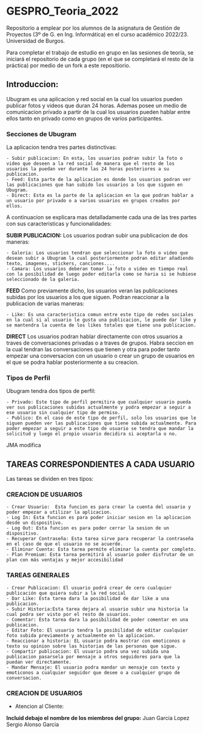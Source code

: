 # GESPRO_Teoria_2022
Repositorio a emplear por los alumnos de la asignatura de Gestión de Proyectos (3º de G. en Ing. Informática) en el curso académico 2022/23. Universidad de Burgos.

Para completar el trabajo de estudio en grupo en las sesiones de teoría, se iniciará el repositorio de cada grupo (en el que se completará el resto de la práctica) por medio de un fork a este repositiorio.


## Introduccion: 
Ubugram es una aplicacion y red social en la cual los usuarios pueden publicar fotos y videos que duran 24 horas. 
Ademas posee un medio de comunicacion privado a partir de la cual los usuarios pueden hablar entre ellos tanto en privado como en grupos de varios participantes.

### Secciones de Ubugram

La aplicacion tendra tres partes distinctivas:

    - Subir publicacion: En esta, los usuarios podran subir la foto o video que deseen a la red social de manera que el resto de los usuarios la puedan ver durante las 24 horas posteriores a su publicacion.
    - Feed: Esta parte de la aplicacion es donde los usuarios podran ver las publicaciones que han subido los usuarios a los que siguen en Ubugram. 
    - Direct: Esta es la parte de la aplicacion en la que podran hablar a un usuario por privado o a varios usuarios en grupos creados por ellos. 

A continuacion se explicara mas detalladamente cada una de las tres partes con sus caracteristicas y funcionalidades:

**SUBIR PUBLICACION:**
Los usuarios podran subir una publicacion de dos maneras:

    - Galeria: Los usuarios tendran que seleccionar la foto o video que desean subir a Ubugram la cual posteriormente podran editar añadiendo texto, imagenes, stickers, canciones....
    - Camara: Los usuarios deberan tomar la foto o video en tiempo real con la posibilidad de luego poder editarla como se haria si se hubiese seleccionado de la galeria.

**FEED**
Como previamente dicho, los usuarios veran las publicaciones subidas por los usuarios a los que siguen. Podran reaccionar a la publicacion de varias maneras:

    - Like: Es una caracteristica comun entre este tipo de redes sociales en la cual si al usuario le gusta una publicacion, le puede dar like y se mantendra la cuenta de los likes totales que tiene una publicacion. 

**DIRECT**
Los usuarios podran hablar directamente con otros usuarios a traves de conversaciones privadas o a traves de grupos. Habra seccion en la cual tendran las conversaciones que tienen y otra para poder tanto empezar una conversacion con un usuario o crear un grupo de usuarios en el que se podra hablar posteriormente a su creacion. 


### Tipos de Perfil
Ubugram tendra dos tipos de perfil:

    - Privado: Este tipo de perfil permitira que cualquier usuario pueda ver sus publicaciones subidas actualmente y podra empezar a seguir a ese usuario sin cualquier tipo de permiso.
    - Publico: En el caso de este tipo de perfil, solo los usuarios que le siguen pueden ver las publicaciones que tiene subida actualmente. Para poder empezar a seguir a este tipo de usuario se tendra que mandar la solicitud y luego el propio usuario decidira si aceptarla o no.



JMA modifica
## TAREAS CORRESPONDIENTES A CADA USUARIO

Las tareas se dividen en tres tipos:

### **CREACION DE USUARIOS**

    - Crear Usuario:  Esta funcion es para crear la cuenta del usuario y poder empezar a utilizar la aplicacion.
    - Log In: Esta funcion es para poder iniciar sesion en la aplicacion desde un dispositivo. 
    - Log Out: Esta funcion es para poder cerrar la sesion de un dispositivo.
    - Recuperar Contraseña: Esta tarea sirve para recuperar la contraseña en el caso de que el usuario no se acuerde.
    - Eliminar Cuenta: Esta tarea permite eliminar la cuenta por completo.
    - Plan Premium: Esta tarea permitirá al usuario poder disfrutar de un plan con más ventajas y mejor accesibilidad

### **TAREAS GENERALES**

    - Crear Publicacion: El usuario podrá crear de cero cualquier publicación que quiera subir a la red social
    - Dar Like: Esta tarea dara la posibilidad de dar like a una publicacion.
    - Subir Historia:Esta tarea dejara al usuario subir una historia la cual podra ser visto por el resto de usuarios. 
    - Comentar: Esta tarea dara la posibilidad de poder comentar en una publicacion. 
    - Editar Foto: El usuario tendra la posibilidad de editar cualquier foto subida previamente y actualmente en la aplicacion. 
    - Reaccionar a historia: EL usuario podra mostrar con emoticonos o texto su opinion sobre las historias de las personas que sigue. 
    - Compartir publicacion: El usuario podra una vez subida una publicacion pasarsela por mensaje a otros seguidores para que la puedan ver directamente. 
    - Mandar Mensaje: El usuario podra mandar un mensaje con texto y emoticonos a cualquier seguidor que desee o a cualquier grupo de conversacion. 

### **CREACION DE USUARIOS**

- Atencion al Cliente:

<!-- 
COMENTARIOS:
- Hay que añadir mas secciones tipo :
                                    - Perfil
                                    - Configuracion/Ajustes

- Añadir fotos de explicacion. 
- Perfil Premium (Creo que habiamos puesto perfil premium pero no se muy bien como implementarlo) 
-->



**Incluid debajo el nombre de los miembros del grupo:**
Juan Garcia Lopez
Sergio Alonso Garcia